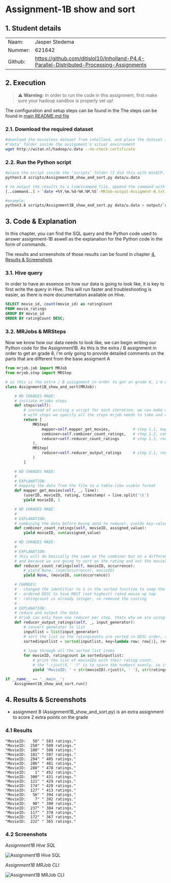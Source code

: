 # **Assignment-1B show and sort**

## <a name="1."></a>**1. Student details**

|        |                                                                                          |
|:-------|:-----------------------------------------------------------------------------------------|
|Naam:   |Jasper Stedema                                                                            |
|Nummer: |621642                                                                                    |
|Github: |<https://github.com/ditislol10/Inholland-P4.4-Parallel-Distributed-Processing-Assignments>|

## <a name="2."></a>**2. Execution**

> :warning: **Warning:** In order to run the code in this assignment, first make sure your hadoop sandbox is properly set up!

The configuration and setup steps can be found in the The steps can be found in [main README.md file](<../Assignment-1#2-prerequisites>)

### <a name="2.1."></a>**2.1. Download the required dataset**

```bash
#download the movielens dataset from inholland, and place the dataset in the 
#‘data’ folder inside the assignment’s vitual environment
wget http://witan.nl/hadoop/u.data --no-check-certificate
```

### <a name="2.2."></a>**2.2. Run the Python script**

```bash
#place the script inside the ‘scripts’ folder (I did this with WinSCP, but you are free to do it your own way) and run the python script
python3.8 scripts/Assignment1B_show_and_sort.py data/u.data

# to output the results to a timestamped file, append the command with the following line:
[..command..] > `date +%Y.%m.%d-%H.%M.%S`-MRJob-output-Assigment-B.txt

#example:
python3.8 scripts/Assignment1B_show_and_sort.py data/u.data > output/`date +%Y.%m.%d-%H.%M.%S`-MRJob-output-Assigment-B.txt
```

## <a name="3."></a>**3. Code & Explanation**

In this chapter, you can find the SQL query and the Python code used to answer assignment-1B aswell as the explanation for the Python code in the form of commands.

The results and screenshots of those results can be found in chapter [4. Results & Screenshots](#4.)

### <a name="3.1."></a>**3.1. Hive query**

In order to have an essence on how our data is going to look like,
it is key to first write the query in Hive. This will run faster and troubleshooting is easier,
as there is more documentation available on Hive.

```sql
SELECT movie_id, count(movie_id) as ratingCount
FROM movie_ratings
GROUP BY movie_id
ORDER BY ratingCount DESC;
```

### <a name="3.2."></a>**3.2. MRJobs & MRSteps**

Now we know how our data needs to look like, we can begin writing our Python code for the Assignment1B.
As this is the extra / B assignment in order to get an grade 8, i'm only going to provide detailed comments on the parts that are different from the base assigment A

```python
from mrjob.job import MRJob
from mrjob.step import MRStep

# as this is the extra / B assignment in order to get an grade 8, i'm only going to provide detailed comments on the parts that are different from the base assigment A
class Assignment1B_show_and_sort(MRJob):
```

```python
    # NO CHANGES MADE:
    # initiate mrjobs steps
    def steps(self):
        # instead of writing a script for each iteration, we can make use of steps.
        # with steps we specify all the steps mrjob needs to take and chain them together
        return [
            MRStep(
                mapper=self.mapper_get_movies,          # step 1.1, map the data
                combiner=self.combiner_count_ratings,   # step 1.2, combine/ mini-reduce the data
                reducer=self.reducer_count_ratings      # step 1.3, reduce the data
            ),
            MRStep( 
                reducer=self.reducer_output_ratings     # step 2.1, reduce to show the workings of multi-step jobs
            ) 
        ]
```

```python
    # NO CHANGES MADE: 
    #
    # EXPLANATION:
    # mapping the data from the file to a table-like usable format
    def mapper_get_movies(self, _, line):
        (userID, movieID, rating, timestamp) = line.split('\t')
        yield movieID, 1
```

```python
    # NO CHANGES MADE: 
    #
    # EXPLANATION:
    # combining the data before being send to reducer, yields key-value-pairs for the summed up assigned_values up of each reccuring movieID and passes it on to the reducer
    def combiner_count_ratings(self, movieID, assigned_value):
        yield movieID, sum(assigned_value)
```

```python
    # NO CHANGES MADE: 
    #
    # EXPLANATION:
    # this will do basically the same as the combiner but on a different level, yields key-value-pairs for the summed up assigned_values up of each reccuring movieID
    # and because we are going to sort on the rating and not the movieID, the key-value-pairs are swapped before passing it on
    def reducer_count_ratings(self, movieID, occurrence):
        # yield None, (sum(occurrence), movieID)
        yield None, (movieID, sum(occurrence))
```

```python
    # CHANGES: 
    # - changed the identifier to 1 in the sorted function to swap the assigned_values and movieID as key-value-pair, as the list needs to be sorted based on ratingcount
    # - ordered DESC to have MOST (not highest) rated movie up top 
    # - ratingcount is already integer, so removed the casting
    #  
    # EXPLANATION:
    # reduce and output the data
    # mrjob can only have one reducer per step, thats why we are using mrstep to create multi-step jobs
    def reducer_output_ratings(self, _, input_generator):
        # convert generator to list
        inputlist = list(input_generator)
        # sort the list so the ratingcounts are sorted in DESC order, so most rated movie is up top
        sortedinputlist = sorted(inputlist, key=lambda row: row[1], reverse=True)
        
        # loop through all the sorted list items
        for movieID, ratingcount in sortedinputlist:
            # print the list of movieIDs with their rating count.
            # the ".rjust(4,' ')" is to space the numbers evenly, so its easier to read.
            yield 'MovieID: ' + str(movieID).rjust(4, ' '), str(ratingcount).rjust(4, ' ') + ' ratings.'
```

```python
if __name__ == '__main__':
    Assignment1B_show_and_sort.run()
```

## <a name="4."></a>**4. Results & Screenshots**

- assignment B (Assignment1B_show_and_sort.py) is an extra assignment to score 2 extra points on the grade

### <a name="4.1."></a>**4.1 Results**

```Text
"MovieID:   50" " 583 ratings."
"MovieID:  258" " 509 ratings."
"MovieID:  100" " 508 ratings."
"MovieID:  181" " 507 ratings."
"MovieID:  294" " 485 ratings."
"MovieID:  286" " 481 ratings."
"MovieID:  288" " 478 ratings."
"MovieID:    1" " 452 ratings."
"MovieID:  300" " 431 ratings."
"MovieID:  121" " 429 ratings."
"MovieID:  174" " 420 ratings."
"MovieID:  127" " 413 ratings."
"MovieID:   56" " 394 ratings."
"MovieID:    7" " 392 ratings."
"MovieID:   98" " 390 ratings."
"MovieID:  237" " 384 ratings."
"MovieID:  117" " 378 ratings."
"MovieID:  172" " 367 ratings."
"MovieID:  222" " 365 ratings."
```

### <a name="4.2."></a>**4.2 Screenshots**

_Assignment1B Hive SQL_

![Assignment1B Hive SQL](Screenshots/Assignment1B_HIVE.png "Assignment1B Hive SQL")

_Assignment1B MRJob CLI_

![Assignment1B MRJob CLI](Screenshots/Assignment1B_MRJOB_CLI.png "Assignment1B MRJob CLI")
